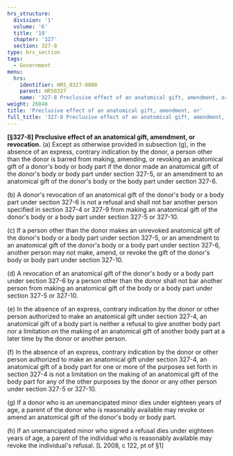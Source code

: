 ```yaml
---
hrs_structure:
  division: '1'
  volume: '6'
  title: '19'
  chapter: '327'
  section: 327-8
type: hrs_section
tags:
  - Government
menu:
  hrs:
    identifier: HRS_0327-0008
    parent: HRS0327
    name: '327-8 Preclusive effect of an anatomical gift, amendment, or'
weight: 26040
title: 'Preclusive effect of an anatomical gift, amendment, or'
full_title: '327-8 Preclusive effect of an anatomical gift, amendment, or'
---
```

**[§327-8]** **Preclusive effect of an anatomical gift, amendment, or revocation.** (a) Except as otherwise provided in subsection (g), in the absence of an express, contrary indication by the donor, a person other than the donor is barred from making, amending, or revoking an anatomical gift of a donor's body or body part if the donor made an anatomical gift of the donor's body or body part under section 327-5, or an amendment to an anatomical gift of the donor's body or the body part under section 327-6.

(b) A donor's revocation of an anatomical gift of the donor's body or a body part under section 327-6 is not a refusal and shall not bar another person specified in section 327-4 or 327-9 from making an anatomical gift of the donor's body or a body part under section 327-5 or 327-10.

(c) If a person other than the donor makes an unrevoked anatomical gift of the donor's body or a body part under section 327-5, or an amendment to an anatomical gift of the donor's body or a body part under section 327-6, another person may not make, amend, or revoke the gift of the donor's body or body part under section 327-10.

(d) A revocation of an anatomical gift of the donor's body or a body part under section 327-6 by a person other than the donor shall not bar another person from making an anatomical gift of the body or a body part under section 327-5 or 327-10.

(e) In the absence of an express, contrary indication by the donor or other person authorized to make an anatomical gift under section 327-4, an anatomical gift of a body part is neither a refusal to give another body part nor a limitation on the making of an anatomical gift of another body part at a later time by the donor or another person.

(f) In the absence of an express, contrary indication by the donor or other person authorized to make an anatomical gift under section 327-4, an anatomical gift of a body part for one or more of the purposes set forth in section 327-4 is not a limitation on the making of an anatomical gift of the body part for any of the other purposes by the donor or any other person under section 327-5 or 327-10.

(g) If a donor who is an unemancipated minor dies under eighteen years of age, a parent of the donor who is reasonably available may revoke or amend an anatomical gift of the donor's body or body part.

(h) If an unemancipated minor who signed a refusal dies under eighteen years of age, a parent of the individual who is reasonably available may revoke the individual's refusal. [L 2008, c 122, pt of §1]